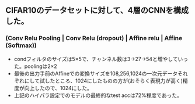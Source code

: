 ## CIFAR10のデータセットに対して、4層のCNNを構成した。
### (Conv Relu Pooling | Conv Relu (dropout) | Affine relu | Affine (Softmax))
- condフィルタのサイズは5×5で、チャンネル数は3->27->54と増やしていった。poolingは2×2
- 最後の出力手前のAffineでの変換サイズを108,256,1024の一次元データそれぞれにして試したところ、1024にしたものの方が(おそらく表現力が高く)精度が向上したので、1024にした。
- 上記のハイパラ設定でのモデルの最終的なtest accは72%程度であった。
